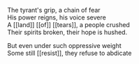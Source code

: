 The tyrant's grip, a chain of fear  
His power reigns, his voice severe  
A [[land]] [[of]] [[tears]], a people crushed  
Their spirits broken, their hope is hushed.  

But even under such oppressive weight  
Some still [[resist]], they refuse to abdicate  








